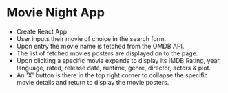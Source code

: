 # Movie Night App
* Create React App
* User inputs their movie of choice in the search form. 
* Upon entry the movie name is fetched from the OMDB API.
* The list of fetched movies posters are displayed on to the page.
* Upon clicking a specific movie expands to display its IMDB Rating, year, language, rated, release date, runtime, genre, director, actors & plot.
* An 'X' button is there in the top right corner to collapse the specific movie details and return to display the movie posters. 
